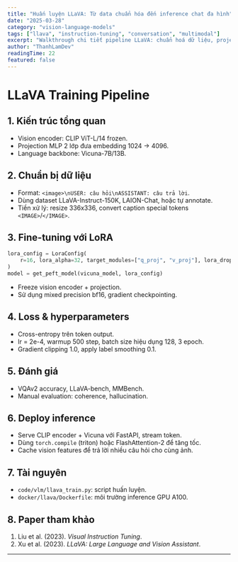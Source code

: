 ```yaml
---
title: "Huấn luyện LLaVA: Từ data chuẩn hóa đến inference chat đa hình"
date: "2025-03-28"
category: "vision-language-models"
tags: ["llava", "instruction-tuning", "conversation", "multimodal"]
excerpt: "Walkthrough chi tiết pipeline LLaVA: chuẩn hoá dữ liệu, projection layer, LoRA finetuning và deploy inference server."
author: "ThanhLamDev"
readingTime: 22
featured: false
---
```


# LLaVA Training Pipeline

## 1. Kiến trúc tổng quan

- Vision encoder: CLIP ViT-L/14 frozen.
- Projection MLP 2 lớp đưa embedding 1024 → 4096.
- Language backbone: Vicuna-7B/13B.

## 2. Chuẩn bị dữ liệu

- Format: `<image>\nUSER: câu hỏi\nASSISTANT: câu trả lời`.
- Dùng dataset LLaVA-Instruct-150K, LAION-Chat, hoặc tự annotate.
- Tiền xử lý: resize 336x336, convert caption special tokens `<IMAGE>`/`</IMAGE>`.

## 3. Fine-tuning với LoRA

```python
lora_config = LoraConfig(
    r=16, lora_alpha=32, target_modules=["q_proj", "v_proj"], lora_dropout=0.05
)
model = get_peft_model(vicuna_model, lora_config)
```

- Freeze vision encoder + projection.
- Sử dụng mixed precision bf16, gradient checkpointing.

## 4. Loss & hyperparameters

- Cross-entropy trên token output.
- lr = 2e-4, warmup 500 step, batch size hiệu dụng 128, 3 epoch.
- Gradient clipping 1.0, apply label smoothing 0.1.

## 5. Đánh giá

- VQAv2 accuracy, LLaVA-bench, MMBench.
- Manual evaluation: coherence, hallucination.

## 6. Deploy inference

- Serve CLIP encoder + Vicuna với FastAPI, stream token.
- Dùng `torch.compile` (triton) hoặc FlashAttention-2 để tăng tốc.
- Cache vision features để trả lời nhiều câu hỏi cho cùng ảnh.

## 7. Tài nguyên

- `code/vlm/llava_train.py`: script huấn luyện.
- `docker/llava/Dockerfile`: môi trường inference GPU A100.

## 8. Paper tham khảo

1. Liu et al. (2023). *Visual Instruction Tuning*.
2. Xu et al. (2023). *LLaVA: Large Language and Vision Assistant*.

---

<script src="/assets/js/katex-init.js"></script>
